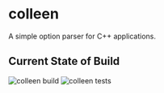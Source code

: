 # colleen

A simple option parser for C++ applications.

## Current State of Build

![colleen build](https://github.com/ZarCastic/colleen/actions/workflows/build.yml/badge.svg)
![colleen tests](https://github.com/ZarCastic/colleen/actions/workflows/tests.yml/badge.svg)
